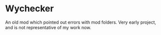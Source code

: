 # Wychecker

An old mod which pointed out errors with mod folders. Very early project, and is not representative of my work now.
